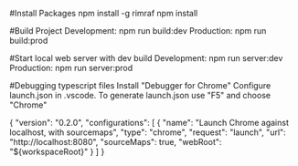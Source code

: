 #Install Packages
npm install -g rimraf
npm install

#Build Project
Development: npm run build:dev
Production: npm run build:prod

#Start local web server with dev build
Development: npm run server:dev
Production: npm run server:prod 

#Debugging typescript files
Install "Debugger for Chrome"
Configure launch.json in .vscode.
To generate launch.json use "F5" and choose "Chrome"

{
    "version": "0.2.0",
    "configurations": [
        {
            "name": "Launch Chrome against localhost, with sourcemaps",
            "type": "chrome",
            "request": "launch",
            "url": "http://localhost:8080",
            "sourceMaps": true,
            "webRoot": "${workspaceRoot}"
        }
    ]
}
